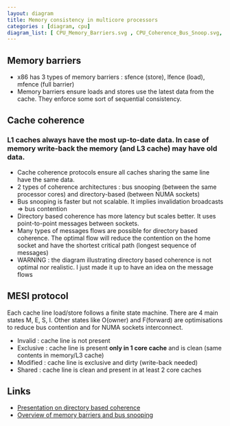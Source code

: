 ```yaml
---
layout: diagram
title: Memory consistency in multicore processors
categories : [diagram, cpu]
diagram_list: [ CPU_Memory_Barriers.svg , CPU_Coherence_Bus_Snoop.svg, CPU_Coherence_Directory.svg ] 
---
```


## Memory barriers
* x86 has 3 types of memory barriers : sfence (store), lfence (load), mfence (full barrier)
* Memory barriers ensure loads and stores use the latest data from the cache. They enforce some sort of sequential consistency.

## Cache coherence

### **L1 caches always have the most up-to-date data.** In case of memory write-back the memory (and L3 cache) may have old data.
* Cache coherence protocols ensure all caches sharing the same line have the same data.
* 2 types of coherence architectures : bus snooping (between the same processor cores) and directory-based (between NUMA sockets)
* Bus snooping is faster but not scalable. It implies invalidation broadcasts => bus contention
* Directory based coherence has more latency but scales better. It uses point-to-point messages between sockets.
* Many types of messages flows are possible for directory based coherence. The optimal flow will reduce the contention on the home socket
  and have the shortest critical path (longest sequence of messages)
* WARNING : the diagram illustrating directory based coherence is not optimal nor realistic. I just made it up to have an idea on the
  message flows

## MESI protocol
Each cache line load/store follows a finite state machine. There are 4 main states M, E, S, I. 
Other states like O(owner) and F(forward) are optimisations to reduce bus contention and for NUMA sockets interconnect.

* Invalid : cache line is not present
* Exclusive : cache line is present **only in 1 core cache** and is clean (same contents in memory/L3 cache)
* Modified : cache line is exclusive and dirty (write-back needed)  
* Shared : cache line is clean and present in at least 2 core caches

## Links
* [Presentation on directory based coherence](http://www.cs.cmu.edu/afs/cs/academic/class/15418-s12/www/lectures/13_directorycoherence2.pdf)
* [Overview of memory barriers and bus snooping](https://fgiesen.wordpress.com/2014/07/07/cache-coherency/)

